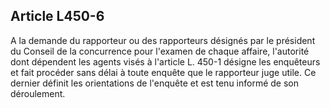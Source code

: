 Article L450-6
----
A la demande du rapporteur ou des rapporteurs désignés par le président du
Conseil de la concurrence pour l'examen de chaque affaire, l'autorité dont
dépendent les agents visés à l'article L. 450-1 désigne les enquêteurs et fait
procéder sans délai à toute enquête que le rapporteur juge utile. Ce dernier
définit les orientations de l'enquête et est tenu informé de son déroulement.

